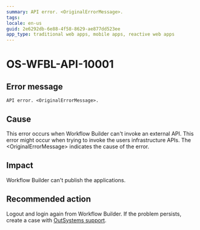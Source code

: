 ```yaml
---
summary: API error. <OriginalErrorMessage>.
tags:
locale: en-us
guid: 2e6292db-6e88-4f58-8629-ae877dd523ee
app_type: traditional web apps, mobile apps, reactive web apps
---
```


# OS-WFBL-API-10001

## Error message

`API error. <OriginalErrorMessage>.`

## Cause

This error occurs when Workflow Builder can't invoke an external API. This error might occur when trying to invoke the users infrastructure APIs.
The &lt;OriginalErrorMessage&gt; indicates the cause of the error.

## Impact

Workflow Builder can't publish the applications.

## Recommended action

Logout and login again from Workflow Builder. If the problem persists, create a case with [OutSystems support](https://success.outsystems.com/Support).
